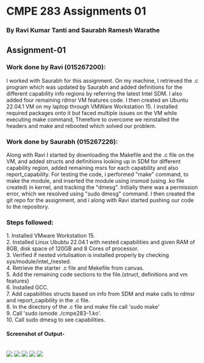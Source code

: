 <h1>CMPE 283 Assignments 01</h1>
<h3>By Ravi Kumar Tanti and Saurabh Ramesh Warathe</h3>

<h2>Assignment-01</h2>

<h3>Work done by Ravi (015267200):</h3>
I worked with Saurabh for this assignment. On my machine, I retrieved the .c program which was updated by Saurabh and added definitions for the different capability info regions by referring the latest Intel SDM. I also added four remaining rdmsr VM features code. I then created an Ubuntu 22.04.1 VM on my laptop through VMWare Workstation 15. I installed required packages onto it but faced multiple issues on the VM while executing make command, Therefore to overcome we reinstalled the headers and make and rebooted which solved our problem. <br>

<h3>Work done by Saurabh (015267226):</h3>
Along with Ravi I started by downloading the Makefile and the .c file on the VM, and added structs and definitions looking up in SDM for different capability region, added remaining msrs for each capability and also report_capability. For testing the code, i performed "make" command, to make the module, and inserted the module using insmod (using .ko file created) in kernel, and tracking the "dmesg". Initially there was a permission error, which we resolved using "sudo dmesg" command. I then created the git repo for the assignment, and i along with Ravi started pushing our code to the repository.<br>

<h3>Steps followed:</h3>
1. Installed VMware Workstation 15.<br>
2. Installed Linux Ububtu 22.04.1 with nested capabilities and given RAM of 8GB, disk space of 120GB and 8 Cores of processor. <br>
3. Verified if nested virtulisation is installed properly by checking sys/module/intel_/nested. <br>
4. Retrieve the starter .c file and Mekefile from canvas. <br>
5. Add the remaining code sections to the file.(struct, definitions and vm features)<br>
6. Installed GCC. <br>
7. Add capabilities structs based on info from SDM and make calls to rdmsr and report_capibility in the .c file. <br>
8. In the directory of the .c file and make file call 'sudo make'<br>
9. Call 'sudo ismode ./cmpe283-1.ko'. <br>
10. Call sudo dmesg to see capabilities. <br>


<h4>Screenshot of Output-</h4><br>
      <img src="https://user-images.githubusercontent.com/97319236/206943246-acc66283-9c6a-4511-bea4-9f4994448579.png">
      <img src="https://user-images.githubusercontent.com/97319236/206943304-2f2340ce-fa8a-4c6a-8e08-d2843f095951.png">
      <img src="https://user-images.githubusercontent.com/97319236/206943325-6400ff79-052f-44ea-9b60-fc733c24a4e8.png">
      <img src="https://user-images.githubusercontent.com/97319236/206943351-70cfe269-8dd5-4729-b10d-0cb68f3390ca.png">
      <img src="https://user-images.githubusercontent.com/97319236/206943388-b0e3e074-4be7-4ec1-be25-85232463c9f5.png"><br>
   
  
